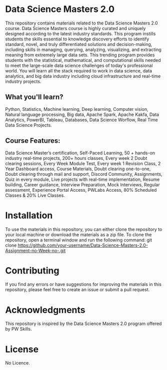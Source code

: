 # Data Science Masters 2.0
This repository contains materials related to the Data Science Masters 2.0 course. Data Science Masters course is highly curated and uniquely designed according to the latest industry standards. This program instills students the skills essential to knowledge discovery efforts to identify standard, novel, and truly differentiated solutions and decision-making, including skills in managing, querying, analyzing, visualizing, and extracting meaning from extremely large data sets. This trending program provides students with the statistical, mathematical, and computational skills needed to meet the large-scale data science challenges of today's professional world. You will learn all the stack required to work in data science, data analytics, and big data industry including cloud infrastructure and real-time industry projects.
## What you'll learn?
Python, Statistics, Machine learning, Deep learning, Computer vision, Natural language processing, Big data, Apache Spark, Apache Kakfa, Data Analytics, PowerBI, Tableau, Databases, Data Science Worflow, Real Time Data Science Projects.
## Course Features:
Data Science Master’s certification, Self-Paced Learning, 50 + hands-on industry real-time projects, 200+ hours classes, Every week 2 Doubt clearing sessions, Every Week Module Test, Every week 1 Revision Class, 2 Year Dashboard access, Course Materials, Doubt clearing one-to-one, Doubt clearing through mail and support, Discord Community, Assignments, Quiz in every module, Live projects with real-time implementation, Resume building, Career guidance, Interview Preparation, Mock Interviews, Regular assessment, Experience Portal Access, PWLabs Access, 80% Scheduled Classes & 20% Live Classes.

# Installation
To use the materials in this repository, you can either clone the repository to your local machine or download the materials as a zip file.
To clone the repository, open a terminal window and run the following command:
git clone https://github.com/your-username/Data-Science-Masters-2.0-Assignment-no-Week-no-.git

# Contributing
If you find any errors or have suggestions for improving the materials in this repository, please feel free to create an issue or submit a pull request.

# Acknowledgments
This repository is inspired by the Data Science Masters 2.0 program offered by PW Skills.

# License
No Licence.

